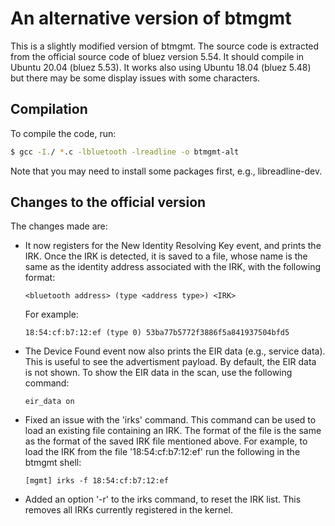 # An alternative version of btmgmt

This is a slightly modified version of btmgmt. The source code is extracted from the official source code of bluez version 5.54. It should compile in Ubuntu 20.04 (bluez 5.53). It works also using Ubuntu 18.04 (bluez 5.48) but there may be some display issues with some characters.

## Compilation

To compile the code, run:
```bash
$ gcc -I./ *.c -lbluetooth -lreadline -o btmgmt-alt
```

Note that you may need to install some packages first, e.g., libreadline-dev. 

## Changes to the official version

The changes made are:
- It now registers for the New Identity Resolving Key event, and prints the IRK. 
Once the IRK is detected, it is saved to a file, whose name is the same as the identity address associated with the IRK, with the following format: 

    ````
    <bluetooth address> (type <address type>) <IRK>
    ````
    For example:

    ````
    18:54:cf:b7:12:ef (type 0) 53ba77b5772f3886f5a841937504bfd5
    ````
- The Device Found event now also prints the EIR data (e.g., service data). This is useful to see the advertisment payload. By default, the EIR data is not shown. To show the EIR data in the scan, use the following command:
    ````
    eir_data on
    ```` 

- Fixed an issue with the 'irks' command. This command can be used to load an existing file containing an IRK. The format of the file is the same as the format of the saved IRK file mentioned above. For example, to load the IRK from the file '18:54:cf:b7:12:ef' run the following in the btmgmt shell: 
    ````
    [mgmt] irks -f 18:54:cf:b7:12:ef
    ````

- Added an option '-r' to the irks command, to reset the IRK list. This removes all IRKs currently registered in the kernel.

